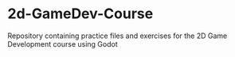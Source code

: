 # 2d-GameDev-Course
Repository containing practice files and exercises for the 2D Game Development course using Godot
